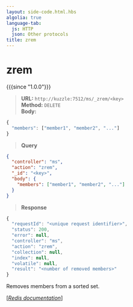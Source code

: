 ```yaml
---
layout: side-code.html.hbs
algolia: true
language-tab:
  js: HTTP
  json: Other protocols
title: zrem
---
```


# zrem

{{{since "1.0.0"}}}




<blockquote class="js">
<p>
<b>URL:</b> <code>http://kuzzle:7512/ms/_zrem/&lt;key&gt;</code>  
<br><b>Method:</b> <code>DELETE</code>  
<br><b>Body:</b>
</p>
</blockquote>


```js
{
  "members": ["member1", "member2", "..."]
}
```



<blockquote class="json">
<p>
<b>Query</b>
</p>
</blockquote>


```json
{
  "controller": "ms",
  "action": "zrem",
  "_id": "<key>",
  "body": {
    "members": ["member1", "member2", "..."]
  }
}
```

>**Response**

```javascript
{
  "requestId": "<unique request identifier>",
  "status": 200,
  "error": null,
  "controller": "ms",
  "action": "zrem",
  "collection": null,
  "index": null,
  "volatile": null,
  "result": "<number of removed members>"
}
```

Removes members from a sorted set.

[[_Redis documentation_]](https://redis.io/commands/zrem)
